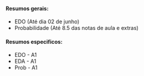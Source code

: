 #### Resumos gerais:

- EDO 			    (Até dia 02 de junho)
- Probabilidade (Até 8.5 das notas de aula e extras)

#### Resumos especificos:

- EDO - A1
- EDA - A1
- Prob - A1
